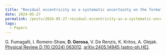 ```yaml
---
title: "Residual eccentricity as a systematic uncertainty on the formation channels of binary black holes"
date: 2024-05-27
permalink: /posts/2024-05-27-residual-eccentricity-as-a-systematic-uncertainty-on-the-formation-channels-of-binary-black-holes
tags:
  - Papers
---
```






G. Fumagalli, I. Romero-Shaw, **D. Gerosa**, V. De Renzis, K. Kritos, A. Olejak.\
[Physical Review D 110 (2024) 063012](https://journals.aps.org/prd/abstract/10.1103/PhysRevD.110.063012). [arXiv:2405.14945 [astro-ph.HE]](https://arxiv.org/abs/2405.14945).
